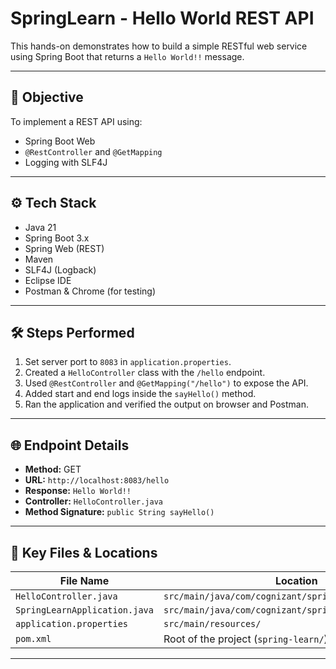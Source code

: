 # SpringLearn - Hello World REST API 

This hands-on demonstrates how to build a simple RESTful web service using Spring Boot that returns a `Hello World!!` message.

---

## 🧪 Objective

To implement a REST API using:
- Spring Boot Web
- `@RestController` and `@GetMapping`
- Logging with SLF4J

---

## ⚙️ Tech Stack

- Java 21  
- Spring Boot 3.x  
- Spring Web (REST)  
- Maven  
- SLF4J (Logback)  
- Eclipse IDE  
- Postman & Chrome (for testing)

---

## 🛠️ Steps Performed

1. Set server port to `8083` in `application.properties`.
2. Created a `HelloController` class with the `/hello` endpoint.
3. Used `@RestController` and `@GetMapping("/hello")` to expose the API.
4. Added start and end logs inside the `sayHello()` method.
5. Ran the application and verified the output on browser and Postman.

---

## 🌐 Endpoint Details

- **Method:** GET  
- **URL:** `http://localhost:8083/hello`  
- **Response:** `Hello World!!`  
- **Controller:** `HelloController.java`  
- **Method Signature:** `public String sayHello()`

---

## 📂 Key Files & Locations

| **File Name**                | **Location**                                               |
|-----------------------------|-------------------------------------------------------------|
| `HelloController.java`       | `src/main/java/com/cognizant/spring_learn/controller/`     |
| `SpringLearnApplication.java` | `src/main/java/com/cognizant/spring_learn/`              |
| `application.properties`     | `src/main/resources/`                                      |
| `pom.xml`                   | Root of the project (`spring-learn/`)                       |

---

